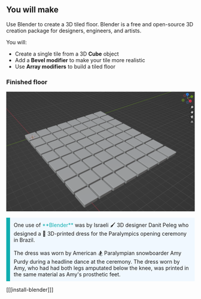 ## You will make

Use Blender to create a 3D tiled floor. Blender is a free and open-source 3D creation package for designers, engineers, and artists.

You will:
+ Create a single tile from a 3D **Cube** object
+ Add a **Bevel modifier** to make your tile more realistic
+ Use **Array modifiers** to build a tiled floor

### Finished floor

![An 8-by-8 grid of grey tiles with bevelled edges in Blender.](images/tiled-floor.png)

<p style="border-left: solid; border-width:10px; border-color: #0faeb0; background-color: aliceblue; padding: 10px;">
One use of <span style="color: #0faeb0">**Blender**</span> was by Israeli 🖌️ 3D designer Danit Peleg who designed a 👗 3D-printed dress for the Paralympics opening ceremony in Brazil.
<br>
<br>
The dress was worn by American 🏂 Paralympian snowboarder Amy Purdy during a headline dance at the ceremony. The dress worn by Amy, who had had both legs amputated below the knee, was printed in the same material as Amy's prosthetic feet.</p>

[[[install-blender]]]